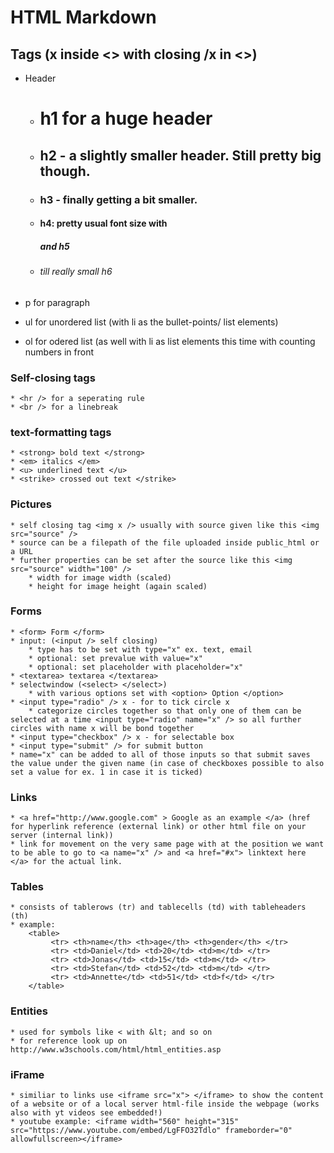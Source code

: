 # HTML Markdown

## Tags (x inside <> with closing /x in <>)

* Header
    * <h1> h1 for a huge header </h1>
    * <h2> h2 - a slightly smaller header. Still pretty big though. </h2>
    * <h3> h3 - finally getting a bit smaller. </h3>
    * <h4> h4: pretty usual font size with  </h4> <h5> and h5 </h5> 
    * <h6> till really small h6 </h6>

* p for paragraph
* ul for unordered list (with li as the bullet-points/ list elements)
* ol for odered list (as well with li as list elements this time with counting numbers in front

### Self-closing tags
    * <hr /> for a seperating rule
    * <br /> for a linebreak

### text-formatting tags
    * <strong> bold text </strong>
    * <em> italics </em>
    * <u> underlined text </u>
    * <strike> crossed out text </strike>

### Pictures
    * self closing tag <img x /> usually with source given like this <img src="source" />
    * source can be a filepath of the file uploaded inside public_html or a URL
    * further properties can be set after the source like this <img src="source" width="100" />
        * width for image width (scaled)
        * height for image height (again scaled)

### Forms
    * <form> Form </form>
    * input: (<input /> self closing)
        * type has to be set with type="x" ex. text, email
        * optional: set prevalue with value="x"
        * optional: set placeholder with placeholder="x"
    * <textarea> textarea </textarea>
    * selectwindow (<select> </select>)
        * with various options set with <option> Option </option>
    * <input type="radio" /> x - for to tick circle x
        * categorize circles together so that only one of them can be selected at a time <input type="radio" name="x" /> so all further circles with name x will be bond together
    * <input type="checkbox" /> x - for selectable box 
    * <input type="submit" /> for submit button
    * name="x" can be added to all of those inputs so that submit saves the value under the given name (in case of checkboxes possible to also set a value for ex. 1 in case it is ticked)

### Links
    * <a href="http://www.google.com" > Google as an example </a> (href for hyperlink reference (external link) or other html file on your server (internal link))
    * link for movement on the very same page with at the position we want to be able to go to <a name="x" /> and <a href="#x"> linktext here </a> for the actual link.

### Tables
    * consists of tablerows (tr) and tablecells (td) with tableheaders (th)
    * example: 
        <table>
             <tr> <th>name</th> <th>age</th> <th>gender</th> </tr>
             <tr> <td>Daniel</td> <td>20</td> <td>m</td> </tr>
             <tr> <td>Jonas</td> <td>15</td> <td>m</td> </tr>
             <tr> <td>Stefan</td> <td>52</td> <td>m</td> </tr>
             <tr> <td>Annette</td> <td>51</td> <td>f</td> </tr>
        </table>

### Entities
    * used for symbols like < with &lt; and so on
    * for reference look up on http://www.w3schools.com/html/html_entities.asp

### iFrame
    * similiar to links use <iframe src="x"> </iframe> to show the content of a website or of a local server html-file inside the webpage (works also with yt videos see embedded!)
    * youtube example: <iframe width="560" height="315" src="https://www.youtube.com/embed/LgFFO32Tdlo" frameborder="0" allowfullscreen></iframe>

###
